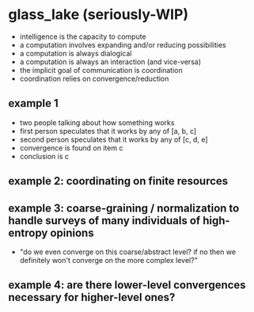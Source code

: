 # glass_lake (seriously-WIP)

- intelligence is the capacity to compute
- a computation involves expanding and/or reducing possibilities
- a computation is always dialogical
- a computation is always an interaction (and vice-versa)
- the implicit goal of communication is coordination
- coordination relies on convergence/reduction

## example 1

- two people talking about how something works
- first person speculates that it works by any of [a, b, c]
- second person speculates that it works by any of [c, d, e]
- convergence is found on item c
- conclusion is c

## example 2: coordinating on finite resources

## example 3: coarse-graining / normalization to handle surveys of many individuals of high-entropy opinions

- "do we even converge on this coarse/abstract level? if no then we definitely won't converge on the more complex level?"


## example 4: are there lower-level convergences necessary for higher-level ones?
